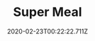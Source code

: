 ---
templateKey: blog-post
featuredpost: false
date: 2020-02-23T00:22:22.711Z
title: Super Meal
description: It's a really energizing meal. 
type: cooking
sellPrice: 220
energy: 160
health: 72
featuredimage: /img/Super_Meal.png
tags:
  - Bok Choy
  - Cranberries
  - Artichoke
  - edible
---